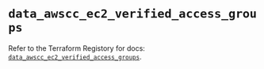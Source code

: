 # `data_awscc_ec2_verified_access_groups`

Refer to the Terraform Registory for docs: [`data_awscc_ec2_verified_access_groups`](https://registry.terraform.io/providers/hashicorp/awscc/0.70.0/docs/data-sources/ec2_verified_access_groups).
